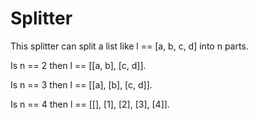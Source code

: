 # Splitter
This splitter can split a list like l == [a, b, c, d] into n parts.

Is n == 2 then l == [[a, b], [c, d]].

Is n == 3 then l == [[a], [b], [c, d]].

Is n == 4 then l == [[], [1], [2], [3], [4]].
